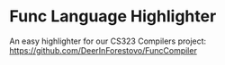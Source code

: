 # Func Language Highlighter

An easy highlighter for our CS323 Compilers project: https://github.com/DeerInForestovo/FuncCompiler